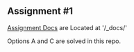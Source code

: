 ## Assignment #1

[Assignment Docs](https://github.com/AmirAsghary/991-TA-Material/blob/branch/Assignments/Assignment1/_docs/Assignment1.pdf)
 are Located at '/_docs/'

Options A and C are solved in this repo.
